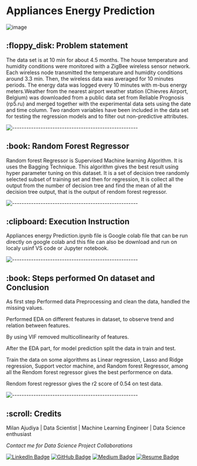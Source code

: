 <h1> Appliances Energy Prediction </h1>

![image](https://user-images.githubusercontent.com/98526274/204726225-cdd17f12-10c5-485b-970d-16d71a3e56ee.png)

<h2> :floppy_disk: Problem statement </h2>
The data set is at 10 min for about 4.5 months. The house temperature and humidity conditions were monitored with a ZigBee wireless sensor network. Each wireless node transmitted the temperature and humidity conditions around 3.3 min. Then, the wireless data was averaged for 10 minutes periods. The energy data was logged every 10 minutes with m-bus energy meters.Weather from the nearest airport weather station (Chievres Airport, Belgium) was downloaded from a public data set from Reliable Prognosis (rp5.ru) and merged together with the experimental data sets using the date and time column. Two random variables have been included in the data set for testing the regression models and to filter out non-predictive attributes.

![-----------------------------------------------------](https://raw.githubusercontent.com/andreasbm/readme/master/assets/lines/rainbow.png)

<h2> :book: Random Forest Regressor </h2>
Random forest Regressor is Supervised Machine learning Algorithm. It is uses the Bagging Technique. This algorithm gives the best result using hyper parameter tuning on this dataset.  It is a set of decision tree randomly selected subset of training set and then for regression, It is collect all the output from the number of decision tree and find the mean of all the decision tree output, that is the output of rendom forest regressor.

![-----------------------------------------------------](https://raw.githubusercontent.com/andreasbm/readme/master/assets/lines/rainbow.png)

<h2> :clipboard: Execution Instruction</h2>
Appliances energy Prediction.ipynb file is Google colab file that can be run directly on google colab and this file can also be download and run on localy usinf VS code or Jupyter notebook.

![-----------------------------------------------------](https://raw.githubusercontent.com/andreasbm/readme/master/assets/lines/rainbow.png)

<h2> :book: Steps performed On dataset and Conclusion </h2>

As first step Performed data Preprocessing and clean the data, handled the missing values.

Performed EDA on different features in dataset, to observe trend and relation between features.

By using VIF removed multicollinearity of features.

After the EDA part, for model prediction split the data in train and test.

Train the data on some algorithms as Linear regression, Lasso and Ridge regression, Support vector machine, and Random forest Regressor, among all the Rendom forest regressor gives the best performence on data.

Rendom forest regressor gives the r2 score of 0.54 on test data.

![-----------------------------------------------------](https://raw.githubusercontent.com/andreasbm/readme/master/assets/lines/rainbow.png)


<h2 id="credits"> :scroll: Credits</h2>

Milan Ajudiya | Data Scientist | Machine Learning Engineer | Data Science enthusiast

<p> <i> Contact me for Data Science Project Collaborations</i></p>


[![LinkedIn Badge](https://img.shields.io/badge/LinkedIn-0077B5?style=for-the-badge&logo=linkedin&logoColor=white)](https://www.linkedin.com/in/milan-ajudiya)
[![GitHub Badge](https://img.shields.io/badge/GitHub-100000?style=for-the-badge&logo=github&logoColor=white)](https://github.com/milanajudiya)
[![Medium Badge](https://img.shields.io/badge/Medium-1DA1F2?style=for-the-badge&logo=medium&logoColor=white)](https://medium.com/me/stories/public)
[![Resume Badge](https://img.shields.io/badge/resume-0077B5?style=for-the-badge&logo=resume&logoColor=white)](https://drive.google.com/file/d/1SQH0Hi2GxmWMB2ia-IDDtpIV2cZzvRL2/view?usp=sharing)
